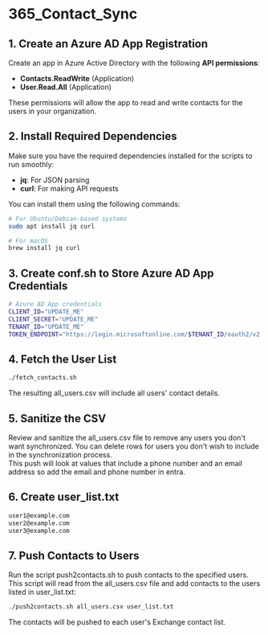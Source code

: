 # 365_Contact_Sync

## 1. Create an Azure AD App Registration
Create an app in Azure Active Directory with the following **API permissions**:
- **Contacts.ReadWrite** (Application)
- **User.Read.All** (Application)

These permissions will allow the app to read and write contacts for the users in your organization.

## 2. Install Required Dependencies
Make sure you have the required dependencies installed for the scripts to run smoothly:
- **jq**: For JSON parsing
- **curl**: For making API requests

You can install them using the following commands:
```bash
# For Ubuntu/Debian-based systems
sudo apt install jq curl

# For macOS
brew install jq curl
```

## 3. Create conf.sh to Store Azure AD App Credentials
```bash
# Azure AD App credentials
CLIENT_ID="UPDATE_ME"
CLIENT_SECRET="UPDATE_ME"
TENANT_ID="UPDATE_ME"
TOKEN_ENDPOINT="https://login.microsoftonline.com/$TENANT_ID/oauth2/v2.0/token"
```

## 4. Fetch the User List
```bash
./fetch_contacts.sh
```
The resulting all_users.csv will include all users' contact details.

## 5. Sanitize the CSV
Review and sanitize the all_users.csv file to remove any users you don't want synchronized. You can delete rows for users you don't wish to include in the synchronization process.  
This push will look at values that include a phone number and an email address so add the email and phone number in entra.

## 6. Create user_list.txt
```bash
user1@example.com
user2@example.com
user3@example.com
```

## 7. Push Contacts to Users
Run the script push2contacts.sh to push contacts to the specified users. This script will read from the all_users.csv file and add contacts to the users listed in user_list.txt:
```bash
./push2contacts.sh all_users.csv user_list.txt
```
The contacts will be pushed to each user's Exchange contact list.








